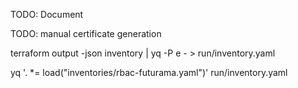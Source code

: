 TODO: Document

TODO: manual certificate generation

terraform output -json inventory | yq -P e - > run/inventory.yaml

yq '. *= load("inventories/rbac-futurama.yaml")' run/inventory.yaml